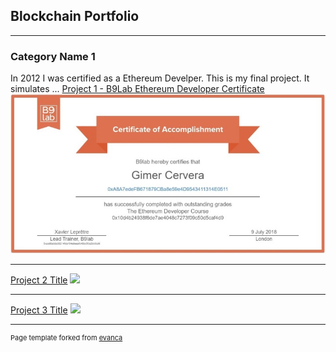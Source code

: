 ## Blockchain Portfolio

---

### Category Name 1 
In 2012 I was certified as a Ethereum Develper. This is my final project. It simulates ...
[Project 1 - B9Lab Ethereum Developer Certificate](/sample_page)
<img src="images/certificate.jpg?raw=true"/>

---
[Project 2 Title](/pdf/sample_presentation.pdf)
<img src="images/dummy_thumbnail.jpg?raw=true"/>

---
[Project 3 Title](http://example.com/)
<img src="images/dummy_thumbnail.jpg?raw=true"/>

---
<p style="font-size:11px">Page template forked from <a href="https://github.com/evanca/quick-portfolio">evanca</a></p>
<!-- Remove above link if you don't want to attibute -->
